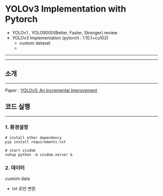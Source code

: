 # YOLOv3 Implementation with Pytorch

- YOLOv1 , YOLO9000(Better, Faster, Stronger) review
- YOLOv3 Implementation (pytorch : 1.10.1+cu102)
    - custom dataset 
    - 
---
---

## 소개
---
Paper : [YOLOv3: An Incremental Improvement](https://arxiv.org/pdf/1804.02767.pdf)


## 코드 실행
---
### 1. 환경설정

```shell
# install other dependancy
pip install requirements.txt

# start visdom
nuhup python -m visdom.server &
```

### 2. 데이터
custom data
- txt 로만 변환
